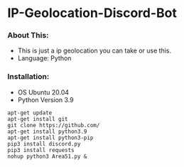 # IP-Geolocation-Discord-Bot

### About This:
* This is just a ip geolocation you can take or use this.
* Language: Python

### Installation:
- OS Ubuntu 20.04
- Python Version 3.9
```
apt-get update
apt-get install git
git clone https://github.com/
apt-get install python3.9
apt-get install python3-pip
pip3 install discord.py
pip3 install requests
nohup python3 Area51.py &
```
